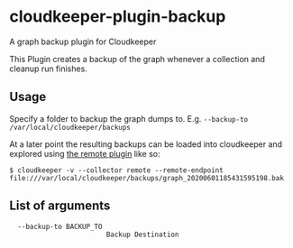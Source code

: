 # cloudkeeper-plugin-backup
A graph backup plugin for Cloudkeeper

This Plugin creates a backup of the graph whenever a collection and cleanup run finishes.

## Usage
Specify a folder to backup the graph dumps to. E.g. `--backup-to /var/local/cloudkeeper/backups`

At a later point the resulting backups can be loaded into cloudkeeper and explored using [the remote plugin](https://github.com/mesosphere/cloudkeeper/tree/master/plugins/remote) like so:
```
$ cloudkeeper -v --collector remote --remote-endpoint file:///var/local/cloudkeeper/backups/graph_20200601185431595198.bak
```

## List of arguments
```
  --backup-to BACKUP_TO
                        Backup Destination
```
